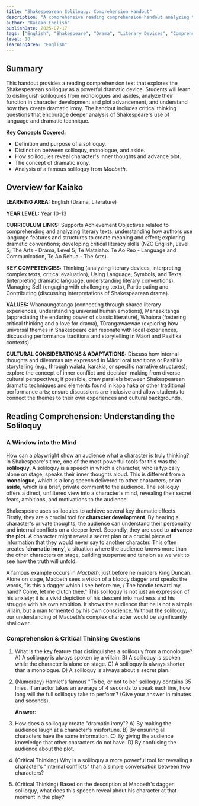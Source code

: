 ```yaml
---
title: "Shakespearean Soliloquy: Comprehension Handout"
description: "A comprehensive reading comprehension handout analyzing the Shakespearean soliloquy as a dramatic device, designed for English literature students."
author: "Kaiako English"
publishDate: 2025-07-17
tags: ["English", "Shakespeare", "Drama", "Literary Devices", "Comprehension Handout", "Aotearoa New Zealand Curriculum"]
level: 10
learningArea: "English"
---
```


## Summary

This handout provides a reading comprehension text that explores the Shakespearean soliloquy as a powerful dramatic device. Students will learn to distinguish soliloquies from monologues and asides, analyze their function in character development and plot advancement, and understand how they create dramatic irony. The handout includes critical thinking questions that encourage deeper analysis of Shakespeare's use of language and dramatic technique.

**Key Concepts Covered:**
*   Definition and purpose of a soliloquy.
*   Distinction between soliloquy, monologue, and aside.
*   How soliloquies reveal character's inner thoughts and advance plot.
*   The concept of dramatic irony.
*   Analysis of a famous soliloquy from *Macbeth*.

## Overview for Kaiako

**LEARNING AREA:** English (Drama, Literature)

**YEAR LEVEL:** Year 10-13

**CURRICULUM LINKS:** Supports Achievement Objectives related to comprehending and analyzing literary texts; understanding how authors use language features and structures to create meaning and effect; exploring dramatic conventions; developing critical literacy skills (NZC English, Level 5; The Arts - Drama, Level 5; Te Mataiaho: Te Ao Reo - Language and Communication, Te Ao Rehua - The Arts).

**KEY COMPETENCIES:** Thinking (analyzing literary devices, interpreting complex texts, critical evaluation), Using Language, Symbols, and Texts (interpreting dramatic language, understanding literary conventions), Managing Self (engaging with challenging texts), Participating and Contributing (discussing interpretations of Shakespearean drama).

**VALUES:** Whanaungatanga (connecting through shared literary experiences, understanding universal human emotions), Manaakitanga (appreciating the enduring power of classic literature), Whaiora (fostering critical thinking and a love for drama), Tūrangawaewae (exploring how universal themes in Shakespeare can resonate with local experiences, discussing performance traditions and storytelling in Māori and Pasifika contexts).

**CULTURAL CONSIDERATIONS & ADAPTATIONS:** Discuss how internal thoughts and dilemmas are expressed in Māori oral traditions or Pasifika storytelling (e.g., through waiata, karakia, or specific narrative structures); explore the concept of inner conflict and decision-making from diverse cultural perspectives; if possible, draw parallels between Shakespearean dramatic techniques and elements found in kapa haka or other traditional performance arts; ensure discussions are inclusive and allow students to connect the themes to their own experiences and cultural backgrounds.

## Reading Comprehension: Understanding the Soliloquy

### A Window into the Mind

How can a playwright show an audience what a character is truly thinking? In Shakespeare's time, one of the most powerful tools for this was the **soliloquy**. A soliloquy is a speech in which a character, who is typically alone on stage, speaks their inner thoughts aloud. This is different from a **monologue**, which is a long speech delivered to other characters, or an **aside**, which is a brief, private comment to the audience. The soliloquy offers a direct, unfiltered view into a character's mind, revealing their secret fears, ambitions, and motivations to the audience.

Shakespeare uses soliloquies to achieve several key dramatic effects. Firstly, they are a crucial tool for **character development**. By hearing a character's private thoughts, the audience can understand their personality and internal conflicts on a deeper level. Secondly, they are used to **advance the plot**. A character might reveal a secret plan or a crucial piece of information that they would never say to another character. This often creates '**dramatic irony**', a situation where the audience knows more than the other characters on stage, building suspense and tension as we wait to see how the truth will unfold.

A famous example occurs in *Macbeth*, just before he murders King Duncan. Alone on stage, Macbeth sees a vision of a bloody dagger and speaks the words, "Is this a dagger which I see before me, / The handle toward my hand? Come, let me clutch thee." This soliloquy is not just an expression of his anxiety; it is a vivid depiction of his descent into madness and his struggle with his own ambition. It shows the audience that he is not a simple villain, but a man tormented by his own conscience. Without the soliloquy, our understanding of Macbeth's complex character would be significantly shallower.

### Comprehension & Critical Thinking Questions

1.  What is the key feature that distinguishes a soliloquy from a monologue?
    A) A soliloquy is always spoken by a villain.
    B) A soliloquy is spoken while the character is alone on stage.
    C) A soliloquy is always shorter than a monologue.
    D) A soliloquy is always about a secret plan.

2.  (Numeracy) Hamlet's famous "To be, or not to be" soliloquy contains 35 lines. If an actor takes an average of 4 seconds to speak each line, how long will the full soliloquy take to perform? (Give your answer in minutes and seconds).

    **Answer:**

3.  How does a soliloquy create "dramatic irony"?
    A) By making the audience laugh at a character's misfortune.
    B) By ensuring all characters have the same information.
    C) By giving the audience knowledge that other characters do not have.
    D) By confusing the audience about the plot.

4.  (Critical Thinking) Why is a soliloquy a more powerful tool for revealing a character's "internal conflicts" than a simple conversation between two characters?

5.  (Critical Thinking) Based on the description of Macbeth's dagger soliloquy, what does this speech reveal about his character at that moment in the play?